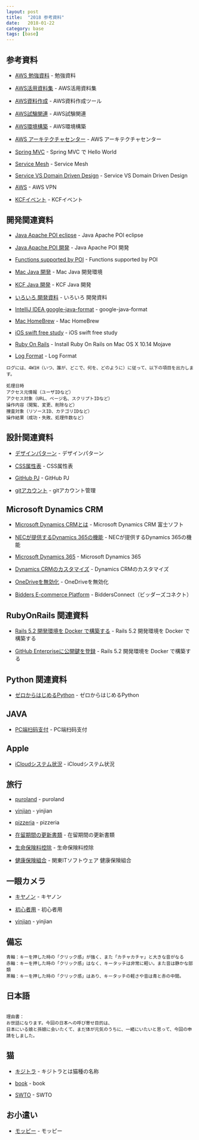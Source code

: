 ```yaml
---
layout: post
title:  "2018 参考資料"
date:   2018-01-22
category: base
tags: [base]
---
```


## 参考資料

- [AWS 勉強資料](https://qiita.com/hiroshik1985/items/6433d5de97ac55fedfde) - 勉強資料

- [AWS活用資料集](https://aws.amazon.com/jp/aws-jp-introduction/) - AWS活用資料集

- [AWS資料作成](https://cacoo.com/ja/) - AWS資料作成ツール

- [AWS試験関連](https://aws.koiwaclub.com/) - AWS試験関連

- [AWS環境構築](https://qiita.com/tiwu_official/items/220e00c9a18c6c8adb54#_reference-baf5c073462282e837ca) - AWS環境構築

- [AWS アーキテクチャセンター](https://aws.amazon.com/jp/architecture/) - AWS アーキテクチャセンター

- [Spring MVC](http://etc9.hatenablog.com/entry/2018/05/14/223109) - Spring MVC で Hello World

- [Service Mesh](https://my.oschina.net/u/3771478/blog/1796177) - Service Mesh

- [Service VS Domain Driven Design](https://my.oschina.net/matieli/blog/2986348) - Service VS Domain Driven Design

- [AWS](https://www.jianshu.com/p/4b0df1b2e2d1) - AWS VPN

- [KCFイベント](https://sankak.jp/event/kcf) - KCFイベント

## 開発関連資料

- [Java Apache POI eclipse](http://azuki-milk.hatenablog.com/entry/2015/11/11/143853) - Java Apache POI eclipse

- [Java Apache POI 開発](https://github.com/apache/poi/tree/trunk/src/java/org/apache/poi/ss/formula/functions) - Java Apache POI 開発

- [Functions supported by POI](https://poi.apache.org/spreadsheet/eval-devguide.html) - Functions supported by POI

- [Mac Java 開発](https://www.jianshu.com/p/69da7e503239) - Mac Java 開発環境

- [KCF Java 開発](https://kcf-developers.hatenablog.jp/) - KCF Java 開発

- [いろいろ 開発資料](https://briteming.blogspot.com/) - いろいろ 開発資料

- [IntelliJ IDEA google-java-format](https://plugins.jetbrains.com/plugin/8527-google-java-format) - google-java-format

- [Mac HomeBrew](https://sspai.com/post/43451) - Mac HomeBrew

- [iOS swift free study](https://www.hackingwithswift.com/) - iOS swift free study

- [Ruby On Rails](http://bep-client.dev.shopping.wowma.jp:9080/item/11572042) -  Install Ruby On Rails on Mac OS X 10.14 Mojave

- [Log Format](http://ltsv.org/) -  Log Format 
  
~~~  
ログには、4W1H（いつ、誰が、どこで、何を、どのように）に従って、以下の項目を出力します。

処理日時   
アクセス元情報（ユーザIDなど）  
アクセス対象（URL、ページ名、スクリプトIDなど）  
操作内容（閲覧、変更、削除など）  
捜査対象（リソースID、カテゴリIDなど）   
操作結果（成功・失敗、処理件数など）  
~~~  

## 設計関連資料
- [デザインパターン](https://thinkit.co.jp/article/13182) - デザインパターン

- [CSS属性表](https://www.jianshu.com/p/2a9d7a295f4f) - CSS属性表

- [GitHub PJ](https://www.jianshu.com/p/0ad3bc8e55f6) - GitHub PJ

- [gitアカウント](https://qiita.com/yamataku29/items/4744c9c70ad793c83b82) - gitアカウント管理

## Microsoft Dynamics CRM

- [Microsoft Dynamics CRMとは](https://www.fsi-ms-solution.jp/dynamicscrm/about.html) - Microsoft Dynamics CRM 富士ソフト

- [NECが提供するDynamics 365の機能](http://jpn.nec.com/solution/mssolutions/data/crm.html) - NECが提供するDynamics 365の機能

- [Microsoft Dynamics 365](https://msdn.microsoft.com/ja-jp/library/hh547453.aspx) - Microsoft Dynamics 365

- [Dynamics CRMのカスタマイズ](https://techinfoofmicrosofttech.osscons.jp/index.php?CRM%E3%81%AE%E3%82%AB%E3%82%B9%E3%82%BF%E3%83%9E%E3%82%A4%E3%82%BA) - Dynamics CRMのカスタマイズ

- [OneDriveを無効化](http://www.atmarkit.co.jp/ait/articles/1808/27/news137.html) - OneDriveを無効化

- [Bidders E-commerce Platform](http://connect001.quickconnect.to) - BiddersConnect（ビッダーズコネクト）

## RubyOnRails 関連資料

- [Rails 5.2 開発環境を Docker で構築する](http://developer.feedforce.jp/entry/2018/02/11/140012) - Rails 5.2 開発環境を Docker で構築する

- [GitHub Enterpriseに公開鍵を登録](https://help.github.com/articles/adding-a-new-ssh-key-to-your-github-account/) - Rails 5.2 開発環境を Docker で構築する

## Python 関連資料
- [ゼロからはじめるPython](https://news.mynavi.jp/series/zeropython) - ゼロからはじめるPython

## JAVA 
- [PC端扫码支付](https://my.oschina.net/u/3021675/blog/1629945) - PC端扫码支付

## Apple

- [iCloudシステム状況](https://www.apple.com/jp/support/systemstatus/) - iCloudシステム状況

## 旅行
- [puroland](https://www.puroland.jp/) - puroland

- [yinjian](http://www.biqudan.com/txt/20277/7601327.html) - yinjian

- [pizzeria](https://tabelog.com/kanagawa/A1405/A140504/14039484/) - pizzeria

- [在留期間の更新書類](http://www.moj.go.jp/ONLINE/IMMIGRATION/16-3.html) - 在留期間の更新書類

- [生命保険料控除](https://allabout.co.jp/gm/gc/325137/) - 生命保険料控除

- [健康保険組合](https://www.its-kenpo.or.jp/index.html) - 関東ITソフトウェア 健康保険組合

## 一眼カメラ
- [キヤノン](https://kakakumag.com/camera/?id=12094&lid=at_11964_6) - キヤノン

- [初心者用](https://kakakumag.com/camera/?id=9868) - 初心者用

- [yinjian](http://www.biqudan.com/txt/20277/) - yinjian

## 備忘
~~~
青軸：キーを押した時の「クリック感」が強く、また「カチャカチャ」と大きな音がなる
赤軸：キーを押した時の「クリック感」はなく、キータッチは非常に軽い。また音は静かな部類
茶軸：キーを押した時の「クリック感」はあり、キータッチの軽さや音は青と赤の中間。
~~~

## 日本語  

~~~    

理由書：
お世話になります。今回の日本への呼び寄せ目的は、  
日本にいる娘と孫娘に会いたくて、まだ体が元気のうちに、一緒にいたいと思って、今回の申請をしました。  

~~~

## 猫

- [キジトラ](http://psnews.jp/cat/p/39679/) - キジトラとは猫種の名称

- [book](https://m.qu.la/book/3137/) - book

- [SWTO](https://www.jianshu.com/p/e2edff09ae8e) - SWTO

## お小遣い
- [モッピー](http://pc.moppy.jp/?type=service02) - モッピー
